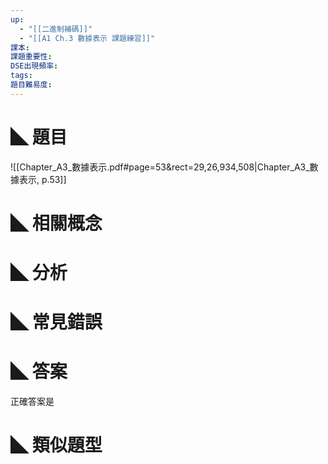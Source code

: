 ```yaml
---
up:
  - "[[二進制補碼]]"
  - "[[A1 Ch.3 數據表示 課題練習]]"
課本: 
課題重要性: 
DSE出現頻率: 
tags: 
題目難易度:
---
```


# ◣ 題目
![[Chapter_A3_數據表示.pdf#page=53&rect=29,26,934,508|Chapter_A3_數據表示, p.53]]

# ◣ 相關概念

# ◣ 分析
# ◣ 常見錯誤

# ◣ 答案
正確答案是 

# ◣ 類似題型